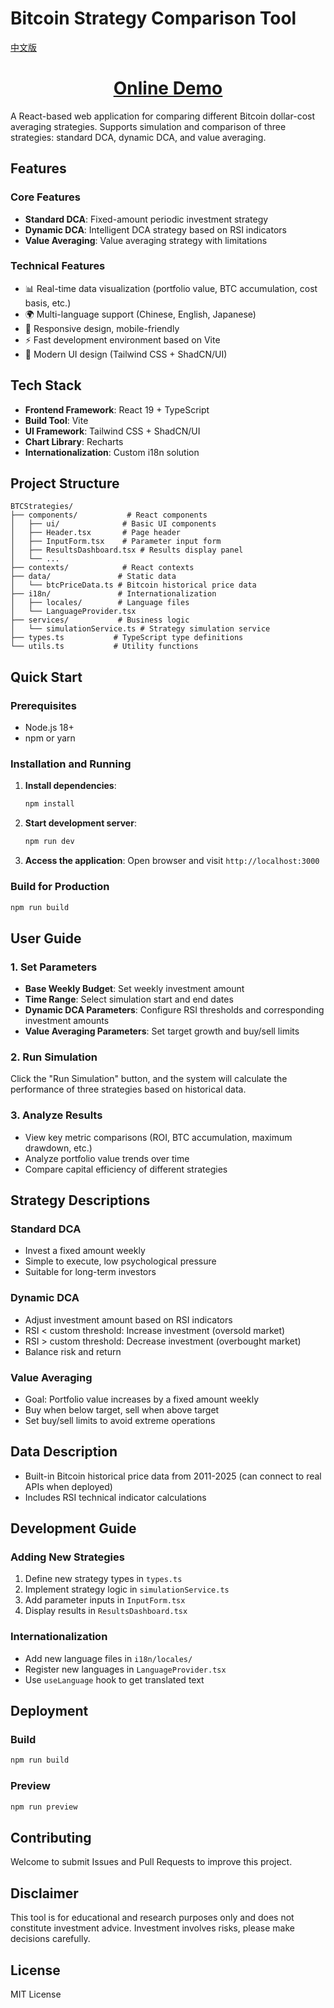 # Bitcoin Strategy Comparison Tool
[中文版](README_zh.md)

<div align="center"><h1><a href=https://dca.btc.sv>Online Demo</a></h1></div>

A React-based web application for comparing different Bitcoin dollar-cost averaging strategies. Supports simulation and comparison of three strategies: standard DCA, dynamic DCA, and value averaging.

## Features

### Core Features
- **Standard DCA**: Fixed-amount periodic investment strategy
- **Dynamic DCA**: Intelligent DCA strategy based on RSI indicators
- **Value Averaging**: Value averaging strategy with limitations

### Technical Features
- 📊 Real-time data visualization (portfolio value, BTC accumulation, cost basis, etc.)
- 🌍 Multi-language support (Chinese, English, Japanese)
- 📱 Responsive design, mobile-friendly
- ⚡ Fast development environment based on Vite
- 🎨 Modern UI design (Tailwind CSS + ShadCN/UI)

## Tech Stack

- **Frontend Framework**: React 19 + TypeScript
- **Build Tool**: Vite
- **UI Framework**: Tailwind CSS + ShadCN/UI
- **Chart Library**: Recharts
- **Internationalization**: Custom i18n solution

## Project Structure

```
BTCStrategies/
├── components/           # React components
│   ├── ui/              # Basic UI components
│   ├── Header.tsx       # Page header
│   ├── InputForm.tsx    # Parameter input form
│   ├── ResultsDashboard.tsx # Results display panel
│   └── ...
├── contexts/            # React contexts
├── data/               # Static data
│   └── btcPriceData.ts # Bitcoin historical price data
├── i18n/               # Internationalization
│   ├── locales/        # Language files
│   └── LanguageProvider.tsx
├── services/           # Business logic
│   └── simulationService.ts # Strategy simulation service
├── types.ts           # TypeScript type definitions
└── utils.ts           # Utility functions
```

## Quick Start

### Prerequisites
- Node.js 18+ 
- npm or yarn

### Installation and Running

1. **Install dependencies**:
   ```bash
   npm install
   ```

2. **Start development server**:
   ```bash
   npm run dev
   ```

3. **Access the application**:
   Open browser and visit `http://localhost:3000`

### Build for Production

```bash
npm run build
```

## User Guide

### 1. Set Parameters
- **Base Weekly Budget**: Set weekly investment amount
- **Time Range**: Select simulation start and end dates
- **Dynamic DCA Parameters**: Configure RSI thresholds and corresponding investment amounts
- **Value Averaging Parameters**: Set target growth and buy/sell limits

### 2. Run Simulation
Click the "Run Simulation" button, and the system will calculate the performance of three strategies based on historical data.

### 3. Analyze Results
- View key metric comparisons (ROI, BTC accumulation, maximum drawdown, etc.)
- Analyze portfolio value trends over time
- Compare capital efficiency of different strategies

## Strategy Descriptions

### Standard DCA
- Invest a fixed amount weekly
- Simple to execute, low psychological pressure
- Suitable for long-term investors

### Dynamic DCA
- Adjust investment amount based on RSI indicators
- RSI < custom threshold: Increase investment (oversold market)
- RSI > custom threshold: Decrease investment (overbought market)
- Balance risk and return

### Value Averaging
- Goal: Portfolio value increases by a fixed amount weekly
- Buy when below target, sell when above target
- Set buy/sell limits to avoid extreme operations

## Data Description

- Built-in Bitcoin historical price data from 2011-2025 (can connect to real APIs when deployed)
- Includes RSI technical indicator calculations

## Development Guide

### Adding New Strategies
1. Define new strategy types in `types.ts`
2. Implement strategy logic in `simulationService.ts`
3. Add parameter inputs in `InputForm.tsx`
4. Display results in `ResultsDashboard.tsx`

### Internationalization
- Add new language files in `i18n/locales/`
- Register new languages in `LanguageProvider.tsx`
- Use `useLanguage` hook to get translated text

## Deployment

### Build
```bash
npm run build
```

### Preview
```bash
npm run preview
```

## Contributing

Welcome to submit Issues and Pull Requests to improve this project.

## Disclaimer

This tool is for educational and research purposes only and does not constitute investment advice. Investment involves risks, please make decisions carefully.

## License

MIT License
